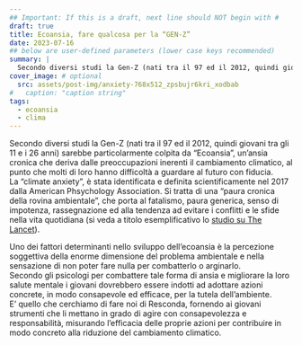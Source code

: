 ```yaml
---
## Important: If this is a draft, next line should NOT begin with #
draft: true
title: Ecoansia, fare qualcosa per la “GEN-Z”
date: 2023-07-16
## below are user-defined parameters (lower case keys recommended)
summary: |
  Secondo diversi studi la Gen-Z (nati tra il 97 ed il 2012, quindi giovani tra gli 11 e i 26 anni) sarebbe particolarmente colpita da “Ecoansia”, un’ansia cronica che deriva dalle preoccupazioni inerenti il cambiamento climatico...
cover_image: # optional
  src: assets/post-img/anxiety-768x512_zpsbujr6kri_xodbab
#   caption: "caption string"
tags:
  - ecoansia
  - clima
---
```


Secondo diversi studi la Gen-Z (nati tra il 97 ed il 2012, quindi giovani tra gli 11 e i 26 anni) sarebbe particolarmente colpita da “Ecoansia”, un’ansia cronica che deriva dalle preoccupazioni inerenti il cambiamento climatico, al punto che molti di loro hanno difficoltà a guardare al futuro con fiducia.   
La “climate anxiety”, è stata identificata e definita scientificamente nel 2017 dalla American Phsychology Association. Si tratta di una “paura cronica della rovina ambientale”, che porta al fatalismo, paura generica, senso di impotenza, rassegnazione ed alla tendenza ad evitare i conflitti e le sfide nella vita quotidiana (si veda a titolo esemplificativo lo [studio su The Lancet](https://www.thelancet.com/journals/lanplh/article/PIIS2542-5196(21)00278-3/fulltext)).

Uno dei fattori determinanti nello sviluppo dell’ecoansia è la percezione soggettiva della enorme dimensione del problema ambientale e nella sensazione di non poter fare nulla per combatterlo o arginarlo.  
Secondo gli psicologi per combattere tale forma di ansia e migliorare la loro salute mentale i giovani dovrebbero essere indotti ad adottare azioni concrete, in modo consapevole ed efficace, per la tutela dell’ambiente.  
E’ quello che cerchiamo di fare noi di Resconda, fornendo ai giovani strumenti che li mettano in grado di agire con consapevolezza e responsabilità, misurando l’efficacia delle proprie azioni per contribuire in modo concreto alla riduzione del cambiamento climatico.

<!--
  created 2023-07-16 16:53:17.750744 +0200 CEST m=+0.038153210
-->